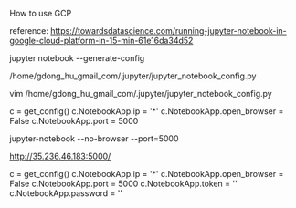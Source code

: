 
How to use GCP

reference: https://towardsdatascience.com/running-jupyter-notebook-in-google-cloud-platform-in-15-min-61e16da34d52

jupyter notebook --generate-config

/home/gdong_hu_gmail_com/.jupyter/jupyter_notebook_config.py

vim /home/gdong_hu_gmail_com/.jupyter/jupyter_notebook_config.py

c = get_config()
c.NotebookApp.ip = '*'
c.NotebookApp.open_browser = False
c.NotebookApp.port = 5000

jupyter-notebook --no-browser --port=5000

http://35.236.46.183:5000/

c = get_config()
c.NotebookApp.ip = '*'
c.NotebookApp.open_browser = False
c.NotebookApp.port = 5000
c.NotebookApp.token = ''
c.NotebookApp.password = ''